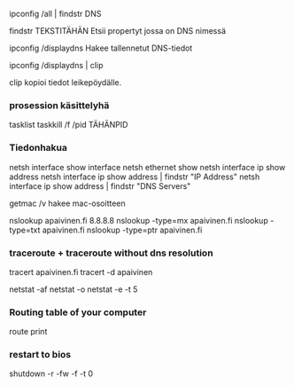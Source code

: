 ipconfig /all | findstr DNS

findstr TEKSTITÄHÄN
Etsii propertyt jossa on DNS nimessä

ipconfig /displaydns
Hakee tallennetut DNS-tiedot


ipconfig /displaydns | clip

clip kopioi tiedot leikepöydälle.





### prosession käsittelyhä
tasklist
taskkill /f /pid TÄHÄNPID

### Tiedonhakua
netsh interface show interface
netsh ethernet show 
netsh interface ip show address
netsh interface ip show address | findstr "IP Address"
netsh interface ip show address | findstr "DNS Servers"

getmac /v
hakee mac-osoitteen

nslookup apaivinen.fi 8.8.8.8
nslookup  -type=mx apaivinen.fi
nslookup -type=txt apaivinen.fi
nslookup -type=ptr apaivinen.fi



### traceroute + traceroute without dns resolution
tracert apaivinen.fi
tracert -d apaivinen

netstat -af
netstat -o
netstat -e -t 5

### Routing table of your computer
route print


### restart to bios
shutdown -r -fw -f -t 0